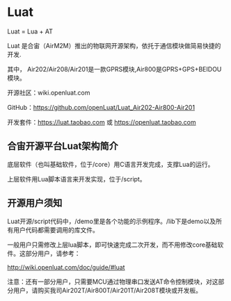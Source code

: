 # Luat

Luat = Lua +  AT  

Luat 是合宙（AirM2M）推出的物联网开源架构，依托于通信模块做简易快捷的开发.

其中， Air202/Air208/Air201是一款GPRS模块,Air800是GPRS+GPS+BEIDOU模块。

开源社区：wiki.openluat.com

GitHub：https://github.com/openLuat/Luat_Air202-Air800-Air201

开发套件：https://luat.taobao.com 或 https://openluat.taobao.com



## 合宙开源平台Luat架构简介


底层软件（也叫基础软件，位于/core）用C语言开发完成，支撑Lua的运行。

上层软件用Lua脚本语言来开发实现，位于/script。 


## 开源用户须知

Luat开源/script代码中，/demo里是各个功能的示例程序。/lib下是demo以及所有用户代码都需要调用的库文件。

一般用户只需修改上层lua脚本，即可快速完成二次开发，而不用修改core基础软件。这部分用户，请参考：

http://wiki.openluat.com/doc/guide/#luat

注意：还有一部分用户，只需要MCU通过物理串口发送AT命令控制模块，对这部分用户，请购买我司Air202T/Air800T/Air201T/Air208T模块或开发板。
